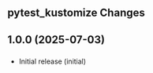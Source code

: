 ## pytest_kustomize Changes

<!-- towncrier release notes start -->

## 1.0.0 (2025-07-03)

### 

- Initial release (initial)
